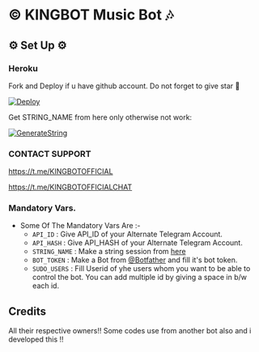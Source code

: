<h1 align="centre">©️ KINGBOT Music Bot 🎶</h1>


<h2 align="centre">⚙️ Set Up ⚙️</h3>

<h3 align="centre"> Heroku </h4>
Fork and Deploy if u have github account. Do not forget to give star 🌟

[![Deploy](https://www.herokucdn.com/deploy/button.svg)](https://heroku.com/deploy)

Get STRING_NAME from here only otherwise not work:

[![GenerateString](https://img.shields.io/badge/repl.it-generateString-yellowgreen)](https://replit.com/@Kartikpro/KINGBOT-MUSIC-STRING#main.py)



### CONTACT SUPPORT

https://t.me/KINGBOTOFFICIAL

https://t.me/KINGBOTOFFICIALCHAT

### Mandatory Vars.

- Some Of The Mandatory Vars Are :-
   - `API_ID` :  Give API_ID of your Alternate Telegram Account.
   - `API_HASH` :  Give API_HASH of your Alternate Telegram Account.
   - `STRING_NAME` :  Make a string session from [here](https://replit.com/@Kartikpro/KINGBOT-MUSIC-STRING#main.py)
   - `BOT_TOKEN` :  Make a Bot from [@Botfather](https://t.me/botfather) and fill it's bot token.
   - `SUDO_USERS` :  Fill Userid of yhe users whom you want to be able to control the bot. You can add multiple id by giving a space in b/w each id.

## Credits
 All their respective owners!! Some codes use from another bot also and i developed this !!

